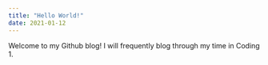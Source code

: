 ```yaml
---
title: "Hello World!"
date: 2021-01-12
---
```


Welcome to my Github blog! I will frequently blog through my time in Coding 1. 
